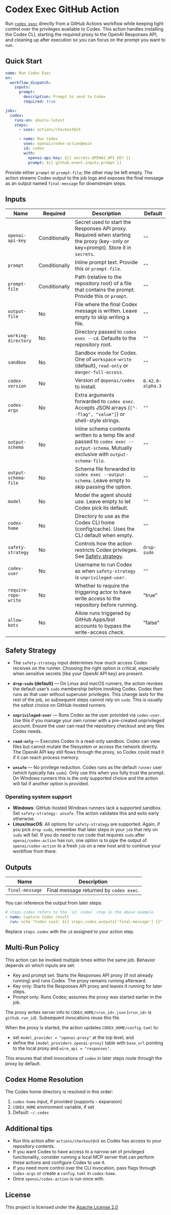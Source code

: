 # Codex Exec GitHub Action

Run [`codex exec`](https://github.com/openai/codex#codex-exec) directly from a GitHub Actions workflow while keeping tight control over the privileges available to Codex. This action handles installing the Codex CLI, starting the required proxy to the OpenAI Responses API, and cleaning up after execution so you can focus on the prompt you want to run.

## Quick Start

```yaml
name: Run Codex Exec
on:
  workflow_dispatch:
    inputs:
      prompt:
        description: Prompt to send to Codex
        required: true

jobs:
  codex:
    runs-on: ubuntu-latest
    steps:
      - uses: actions/checkout@v5

      - name: Run Codex
        uses: openai/codex-action@main
        id: codex
        with:
          openai-api-key: ${{ secrets.OPENAI_API_KEY }}
          prompt: ${{ github.event.inputs.prompt }}
```

Provide either `prompt` or `prompt-file`; the other may be left empty. The action streams Codex output to the job logs and exposes the final message as an output named `final-message` for downstream steps.

## Inputs

| Name                 | Required      | Description                                                                                                                             | Default          |
| -------------------- | ------------- | --------------------------------------------------------------------------------------------------------------------------------------- | ---------------- |
| `openai-api-key`     | Conditionally | Secret used to start the Responses API proxy. Required when starting the proxy (key-only or key+prompt). Store it in `secrets`.         | `""`             |
| `prompt`             | Conditionally | Inline prompt text. Provide this or `prompt-file`.                                                                                      | `""`             |
| `prompt-file`        | Conditionally | Path (relative to the repository root) of a file that contains the prompt. Provide this or `prompt`.                                    | `""`             |
| `output-file`        | No            | File where the final Codex message is written. Leave empty to skip writing a file.                                                      | `""`             |
| `working-directory`  | No            | Directory passed to `codex exec --cd`. Defaults to the repository root.                                                                 | `""`             |
| `sandbox`            | No            | Sandbox mode for Codex. One of `workspace-write` (default), `read-only` or `danger-full-access`.                                        | `""`             |
| `codex-version`      | No            | Version of `@openai/codex` to install.                                                                                                  | `0.42.0-alpha.3` |
| `codex-args`         | No            | Extra arguments forwarded to `codex exec`. Accepts JSON arrays (`["--flag", "value"]`) or shell-style strings.                          | `""`             |
| `output-schema`      | No            | Inline schema contents written to a temp file and passed to `codex exec --output-schema`. Mutually exclusive with `output-schema-file`. | `""`             |
| `output-schema-file` | No            | Schema file forwarded to `codex exec --output-schema`. Leave empty to skip passing the option.                                          | `""`             |
| `model`              | No            | Model the agent should use. Leave empty to let Codex pick its default.                                                                  | `""`             |
| `codex-home`         | No            | Directory to use as the Codex CLI home (config/cache). Uses the CLI default when empty.                                                 | `""`             |
| `safety-strategy`    | No            | Controls how the action restricts Codex privileges. See [Safety strategy](#safety-strategy).                                            | `drop-sudo`      |
| `codex-user`         | No            | Username to run Codex as when `safety-strategy` is `unprivileged-user`.                                                                 | `""`             |
| `require-repo-write` | No            | Whether to require the triggering actor to have write access to the repository before running.                                          | "true"           |
| `allow-bots`         | No            | Allow runs triggered by GitHub Apps/bot accounts to bypass the write-access check.                                                      | "false"          |

## Safety Strategy

- The `safety-strategy` input determines how much access Codex receives on the runner. Choosing the right option is critical, especially when sensitive secrets (like your OpenAI API key) are present.

- **`drop-sudo` (default)** — On Linux and macOS runners, the action revokes the default user’s `sudo` membership before invoking Codex. Codex then runs as that user without superuser privileges. This change lasts for the rest of the job, so subsequent steps cannot rely on `sudo`. This is usually the safest choice on GitHub-hosted runners.
- **`unprivileged-user`** — Runs Codex as the user provided via `codex-user`. Use this if you manage your own runner with a pre-created unprivileged account. Ensure the user can read the repository checkout and any files Codex needs.
- **`read-only`** — Executes Codex in a read-only sandbox. Codex can view files but cannot mutate the filesystem or access the network directly. The OpenAI API key still flows through the proxy, so Codex could read it if it can reach process memory.
- **`unsafe`** — No privilege reduction. Codex runs as the default `runner` user (which typically has `sudo`). Only use this when you fully trust the prompt. On Windows runners this is the only supported choice and the action will fail if another option is provided.

### Operating system support

- **Windows**: GitHub-hosted Windows runners lack a supported sandbox. Set `safety-strategy: unsafe`. The action validates this and exits early otherwise.
- **Linux/macOS**: All options for `safety-strategy` are supported. Again, if you pick `drop-sudo`, remember that later steps in your `job` that rely on `sudo` will fail. If you do need to run code that requires `sudo` after `openai/codex-action` has run, one option is to pipe the output of `openai/codex-action` to a fresh `job` on a new host and to continue your workflow from there.

## Outputs

| Name            | Description                             |
| --------------- | --------------------------------------- |
| `final-message` | Final message returned by `codex exec`. |

You can reference the output from later steps:

```yaml
# steps.codex refers to the `id: codex` step in the above example.
- name: Capture Codex result
  run: echo "Codex said: ${{ steps.codex.outputs['final-message'] }}"
```

Replace `steps.codex` with the `id` assigned to your action step.

## Multi-Run Policy

This action can be invoked multiple times within the same job. Behavior depends on which inputs are set:

- Key and prompt set: Starts the Responses API proxy (if not already running) and runs Codex. The proxy remains running afterward.
- Key only: Starts the Responses API proxy and leaves it running for later steps.
- Prompt only: Runs Codex; assumes the proxy was started earlier in the job.

The proxy writes server info to `CODEX_HOME/<run_id>.json` (`<run_id>` is `github.run_id`). Subsequent invocations reuse this file.

When the proxy is started, the action updates `CODEX_HOME/config.toml` to:

- set `model_provider = "openai-proxy"` at the top level, and
- define the `[model_providers.openai-proxy]` table with `base_url` pointing to the local proxy and `wire_api = "responses"`.

This ensures that shell invocations of `codex` in later steps route through the proxy by default.

## Codex Home Resolution

The Codex home directory is resolved in this order:

1. `codex-home` input, if provided (supports `~` expansion)
2. `CODEX_HOME` environment variable, if set
3. Default: `~/.codex`


## Additional tips

- Run this action after `actions/checkout@v5` so Codex has access to your repository contents.
- If you want Codex to have access to a narrow set of privileged functionality, consider running a local MCP server that can perform these actions and configure Codex to use it.
- If you need more control over the CLI invocation, pass flags through `codex-args` or create a `config.toml` in `codex-home`.
- Once `openai/codex-action` is run once with.

## License

This project is licensed under the [Apache License 2.0](./LICENSE)
